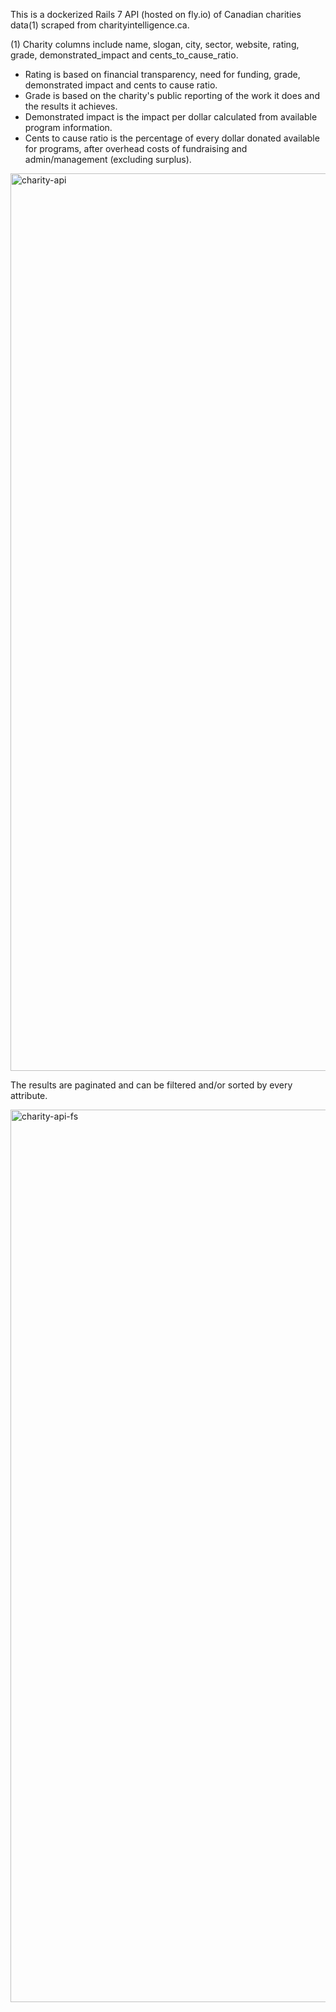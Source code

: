 This is a dockerized Rails 7 API (hosted on fly.io) of Canadian charities data(1) scraped from charityintelligence.ca.

(1) Charity columns include name, slogan, city, sector, website, rating, grade, demonstrated_impact and cents_to_cause_ratio.
  - Rating is based on financial transparency, need for funding, grade, demonstrated impact and cents to cause ratio.
  - Grade is based on the charity's public reporting of the work it does and the results it achieves.
  - Demonstrated impact is the impact per dollar calculated from available program information.
  - Cents to cause ratio is the percentage of every dollar donated available for programs, after overhead costs of fundraising and admin/management (excluding surplus).
  
<img width="1436" alt="charity-api" src="https://user-images.githubusercontent.com/104274353/220225169-1876cdb9-9873-45b8-95fb-066684fc0934.png">
  
The results are paginated and can be filtered and/or sorted by every attribute.

<img width="1428" alt="charity-api-fs" src="https://user-images.githubusercontent.com/104274353/220225185-f4c90ee3-c756-4cbd-9760-f3047af214be.png">
